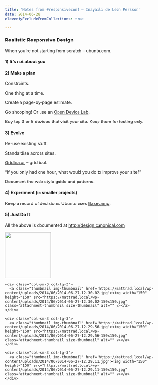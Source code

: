```yaml
---
title: 'Notes from #responsiveconf – Inayaili de Leon Persson'
date: 2014-06-28
eleventyExcludeFromCollections: true

---
```

### Realistic Responsive Design

When you&#8217;re not starting from scratch &#8211; ubuntu.com.

#### 1) It&#8217;s not about you

#### 2) Make a plan

Constraints.

One thing at a time.

Create a page-by-page estimate.

Go shopping! Or use an [Open Device Lab][1].

Buy top 3 or 5 devices that visit your site. Keep them for testing only.

#### 3) Evolve

Re-use existing stuff.

Standardise across sites.

[Gridinator][2] &#8211; grid tool.

&#8220;If you only had one hour, what would you do to improve your site?&#8221;

Document the web style guide and patterns.

#### 4) Experiment (in smaller projects)

Keep a record of decisions. Ubuntu uses [Basecamp][3].

#### 5) Just Do It

All the above is documented at <http://design.canonical.com>

<div class="gallery gallery-211-2">
  <div class="row gallery-row">
    <div class="col-sm-3 col-lg-3">
      <a class="thumbnail img-thumbnail" href='https://mattrad.local/wp-content/uploads/2014/06/2014-06-27-12.34.48.jpg'><img width="150" height="150" src="https://mattrad.local/wp-content/uploads/2014/06/2014-06-27-12.34.48-150x150.jpg" class="attachment-thumbnail size-thumbnail" alt="" /></a>
    </div>
    
    <div class="col-sm-3 col-lg-3">
      <a class="thumbnail img-thumbnail" href='https://mattrad.local/wp-content/uploads/2014/06/2014-06-27-12.30.02.jpg'><img width="150" height="150" src="https://mattrad.local/wp-content/uploads/2014/06/2014-06-27-12.30.02-150x150.jpg" class="attachment-thumbnail size-thumbnail" alt="" /></a>
    </div>
    
    <div class="col-sm-3 col-lg-3">
      <a class="thumbnail img-thumbnail" href='https://mattrad.local/wp-content/uploads/2014/06/2014-06-27-12.29.56.jpg'><img width="150" height="150" src="https://mattrad.local/wp-content/uploads/2014/06/2014-06-27-12.29.56-150x150.jpg" class="attachment-thumbnail size-thumbnail" alt="" /></a>
    </div>
    
    <div class="col-sm-3 col-lg-3">
      <a class="thumbnail img-thumbnail" href='https://mattrad.local/wp-content/uploads/2014/06/2014-06-27-12.29.11.jpg'><img width="150" height="150" src="https://mattrad.local/wp-content/uploads/2014/06/2014-06-27-12.29.11-150x150.jpg" class="attachment-thumbnail size-thumbnail" alt="" /></a>
    </div>
  </div>
</div>

 [1]: http://opendevicelab.com/
 [2]: http://gridinator.com/
 [3]: https://basecamp.com/